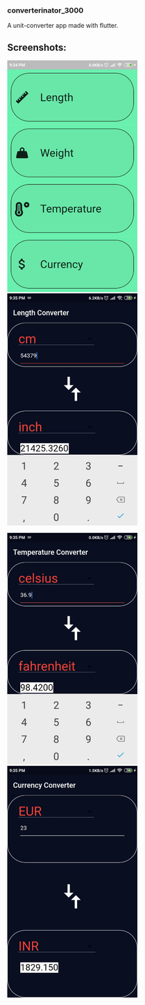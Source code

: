 <h3> converterinator_3000</h3>

A unit-converter app made with flutter.


<h2> Screenshots: </h2>

<p float="left">
  <img src="/Screenshots/Screenshot_2019-12-03-21-34-58-100_com.srihari.converterinator_3000.jpg" width="300" />
  <img src="/Screenshots/Screenshot_2019-12-03-21-35-10-478_com.srihari.converterinator_3000.jpg" width="300" /> 
  
</p>

<p float="left">
  <img src="/Screenshots/Screenshot_2019-12-03-21-35-39-685_com.srihari.converterinator_3000.jpg" width="300" />
  <img src="/Screenshots/Screenshot_2019-12-03-21-35-51-490_com.srihari.converterinator_3000.jpg" width="300" /> 
  
</p>
